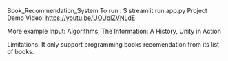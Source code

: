Book_Recommendation_System
To run : $ streamlit run app.py
Project Demo Video:
https://youtu.be/UOUqlZVNLdE

More example Input: Algorithms, The Information: A History, Unity in Action

Limitations: It only support programming books recomendation from its list of books.
